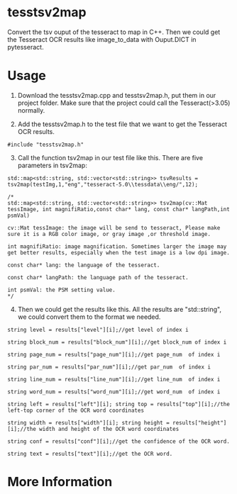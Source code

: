 # tesstsv2map
Convert the tsv ouput of the tesseract to map in C++. Then we could get the Tesseract OCR results like image_to_data with Ouput.DICT in pytesseract.

# Usage
1. Download the tesstsv2map.cpp and tesstsv2map.h, put them in our project folder. Make sure that the project could call the Tesseract(>3.05) normally.

2. Add the tesstsv2map.h to the test file that we want to get the Tesseract OCR results. 
```
#include "tesstsv2map.h"
```
3. Call the function tsv2map in our test file like this. There are five parameters in tsv2map:
```
std::map<std::string, std::vector<std::string>> tsvResults = tsv2map(testImg,1,"eng","tesseract-5.0\\tessdata\\eng/",12);

/*
std::map<std::string, std::vector<std::string>> tsv2map(cv::Mat tessImage, int magnifiRatio,const char* lang, const char* langPath,int psmVal)
   
cv::Mat tessImage: the image will be send to tesseract, Please make sure it is a RGB color image, or gray image ,or threshold image.

int magnifiRatio: image magnification. Sometimes larger the image may get better results, especially when the test image is a low dpi image.

const char* lang: the language of the tesseract. 

const char* langPath: the language path of the tesseract.

int psmVal: the PSM setting value.
*/
```

4. Then we could get the results like this. All the results are "std::string", we could convert them to the format we needed.

```
string level = results["level"][i];//get level of index i

string block_num = results["block_num"][i];//get block_num of index i

string page_num = results["page_num"][i];//get page_num  of index i

string par_num = results["par_num"][i];//get par_num  of index i

string line_num = results["line_num"][i];//get line_num  of index i

string word_num = results["word_num"][i];//get word_num  of index i

string left = results["left"][i]; string top = results["top"][i];//the left-top corner of the OCR word coordinates

string width = results["width"][i]; string height = results["height"][i];//the width and height of the OCR word coordinates

string conf = results["conf"][i];//get the confidence of the OCR word.

string text = results["text"][i];//get the OCR word.
```

   

# More Information



